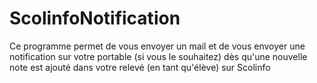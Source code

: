 # ScolinfoNotification
Ce programme permet de vous envoyer un mail et de vous envoyer une notification sur votre portable (si vous le souhaitez) dès qu'une nouvelle note est ajouté dans votre relevé (en tant qu'élève) sur Scolinfo
